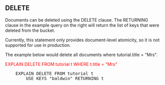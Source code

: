## DELETE

Documents can be deleted using the DELETE clause. The RETURNING clause
in the example query on the right will return the list of keys that
were deleted from the bucket.

Currently, this statement only provides document-level atomicity, so
it is not supported for use in production.

The example below would delete all documents where tutorial.title =
"Mrs".

<span style="color: red">
EXPLAIN DELETE FROM tutorial t WHERE t.title = "Mrs"
</span>

<pre id="example">
    EXPLAIN DELETE FROM tutorial t 
        USE KEYS "baldwin" RETURNING t
</pre>
